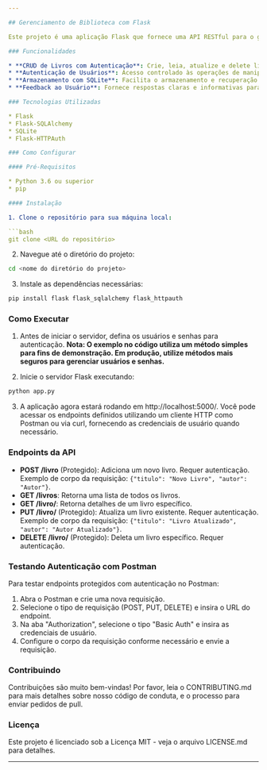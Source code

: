 ```yaml
---

## Gerenciamento de Biblioteca com Flask

Este projeto é uma aplicação Flask que fornece uma API RESTful para o gerenciamento de uma coleção de livros em uma biblioteca. Utilizando Flask, Flask-SQLAlchemy com SQLite como banco de dados, e Flask-HTTPAuth para autenticação, permite aos usuários realizar operações CRUD (criar, ler, atualizar e deletar livros) através de endpoints HTTP, com a exigência de autenticação para operações que alteram os dados.

### Funcionalidades

* **CRUD de Livros com Autenticação**: Crie, leia, atualize e delete livros usando a API REST. Operações de criação, atualização e exclusão exigem autenticação.
* **Autenticação de Usuários**: Acesso controlado às operações de manipulação de livros através de autenticação básica HTTP.
* **Armazenamento com SQLite**: Facilita o armazenamento e recuperação de dados de livros.
* **Feedback ao Usuário**: Fornece respostas claras e informativas para as ações do usuário.

### Tecnologias Utilizadas

* Flask
* Flask-SQLAlchemy
* SQLite
* Flask-HTTPAuth

### Como Configurar

#### Pré-Requisitos

* Python 3.6 ou superior
* pip

#### Instalação

1. Clone o repositório para sua máquina local:

```bash
git clone <URL do repositório>
```

2. Navegue até o diretório do projeto:

```bash
cd <nome do diretório do projeto>
```

3. Instale as dependências necessárias:

```bash
pip install flask flask_sqlalchemy flask_httpauth
```

### Como Executar

1. Antes de iniciar o servidor, defina os usuários e senhas para autenticação. **Nota: O exemplo no código utiliza um método simples para fins de demonstração. Em produção, utilize métodos mais seguros para gerenciar usuários e senhas.**

2. Inicie o servidor Flask executando:

```bash
python app.py
```

3. A aplicação agora estará rodando em http://localhost:5000/. Você pode acessar os endpoints definidos utilizando um cliente HTTP como Postman ou via curl, fornecendo as credenciais de usuário quando necessário.

### Endpoints da API

* **POST /livro** (Protegido): Adiciona um novo livro. Requer autenticação. Exemplo de corpo da requisição: `{"titulo": "Novo Livro", "autor": "Autor"}`.
* **GET /livros**: Retorna uma lista de todos os livros.
* **GET /livro/<id>**: Retorna detalhes de um livro específico.
* **PUT /livro/<id>** (Protegido): Atualiza um livro existente. Requer autenticação. Exemplo de corpo da requisição: `{"titulo": "Livro Atualizado", "autor": "Autor Atualizado"}`.
* **DELETE /livro/<id>** (Protegido): Deleta um livro específico. Requer autenticação.

### Testando Autenticação com Postman

Para testar endpoints protegidos com autenticação no Postman:

1. Abra o Postman e crie uma nova requisição.
2. Selecione o tipo de requisição (POST, PUT, DELETE) e insira o URL do endpoint.
3. Na aba "Authorization", selecione o tipo "Basic Auth" e insira as credenciais de usuário.
4. Configure o corpo da requisição conforme necessário e envie a requisição.

### Contribuindo

Contribuições são muito bem-vindas! Por favor, leia o CONTRIBUTING.md para mais detalhes sobre nosso código de conduta, e o processo para enviar pedidos de pull.

### Licença

Este projeto é licenciado sob a Licença MIT - veja o arquivo LICENSE.md para detalhes.

---
```

